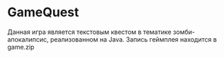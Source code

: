 # GameQuest
Данная игра является текстовым квестом в тематике зомби-апокалипсис, реализованном на Java. 
Запись геймплея находится в game.zip

